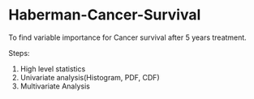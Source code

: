 # Haberman-Cancer-Survival
To find variable importance for Cancer survival after 5 years treatment.


Steps: 
1.	High level statistics
2.	Univariate analysis(Histogram, PDF, CDF)
3.	Multivariate Analysis
